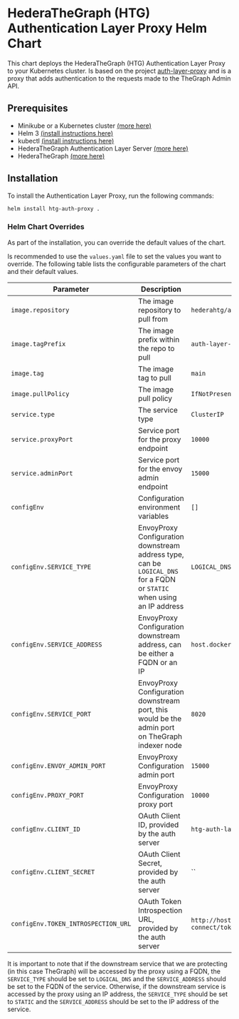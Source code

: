 # HederaTheGraph (HTG) Authentication Layer Proxy Helm Chart

This chart deploys the HederaTheGraph (HTG) Authentication Layer Proxy to your Kubernetes cluster.
Is based on the project [auth-layer-proxy](link) and is a proxy that adds authentication to the requests made to the TheGraph Admin API.

## Prerequisites
- Minikube or a Kubernetes cluster [(more here)](https://minikube.sigs.k8s.io/docs/start/)
- Helm 3 [(install instructions here)](https://helm.sh/docs/intro/install/)
- kubectl [(install instructions here)](https://kubernetes.io/docs/tasks/tools/)
- HederaTheGraph Authentication Layer Server [(more here)](https://github.com/hashgraph/hedera-the-graph/tree/main/charts/auth-layer-server)
- HederaTheGraph [(more here)](https://github.com/hashgraph/hedera-the-graph/tree/main/charts/hedera-the-graph)

## Installation

To install the Authentication Layer Proxy, run the following commands:

```bash
helm install htg-auth-proxy .
```


### Helm Chart Overrides
As part of the installation, you can override the default values of the chart.

Is recommended to use the `values.yaml` file to set the values you want to override.
The following table lists the configurable parameters of the chart and their default values.

| Parameter | Description | Default |
| --------- | ----------- | ------- |
| `image.repository` | The image repository to pull from | `hederahtg/auth-layer-proxy` |
| `image.tagPrefix` | The image prefix within the repo to pull | `auth-layer-proxy-` |
| `image.tag` | The image tag to pull | `main` |
| `image.pullPolicy` | The image pull policy | `IfNotPresent` |
| `service.type` | The service type | `ClusterIP` |
| `service.proxyPort` | Service port for the proxy endpoint | `10000` |
| `service.adminPort` | Service port for the envoy admin endpoint | `15000` |
| `configEnv` | Configuration environment variables | `[]` |
| `configEnv.SERVICE_TYPE` | EnvoyProxy Configuration downstream address type, can be `LOGICAL_DNS` for a FQDN or `STATIC` when using an IP address | `LOGICAL_DNS` |
| `configEnv.SERVICE_ADDRESS` | EnvoyProxy Configuration downstream address, can be either a FQDN or an IP | `host.docker.internal` |
| `configEnv.SERVICE_PORT` | EnvoyProxy Configuration downstream port, this would be the admin port on TheGraph indexer node | `8020` |
| `configEnv.ENVOY_ADMIN_PORT` | EnvoyProxy Configuration admin port | `15000` |
| `configEnv.PROXY_PORT` | EnvoyProxy Configuration proxy port | `10000` |
| `configEnv.CLIENT_ID` | OAuth Client ID, provided by the auth server | `htg-auth-layer` |
| `configEnv.CLIENT_SECRET` | OAuth Client Secret, provided by the auth server | `` |
| `configEnv.TOKEN_INTROSPECTION_URL` | OAuth Token Introspection URL, provided by the auth server | `http://host.docker.internal:8080/realms/HederaTheGraph/protocol/openid-connect/token/introspect` |

It is important to note that if the downstream service that we are protecting (in this case TheGraph) will be accessed by the proxy using a FQDN, the `SERVICE_TYPE` should be set to `LOGICAL_DNS` and the `SERVICE_ADDRESS` should be set to the FQDN of the service. Otherwise, if the downstream service is accessed by the proxy using an IP address, the `SERVICE_TYPE` should be set to `STATIC` and the `SERVICE_ADDRESS` should be set to the IP address of the service.
